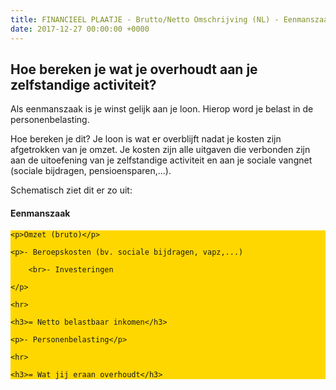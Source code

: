 ```yaml
---
title: FINANCIEEL PLAATJE - Brutto/Netto Omschrijving (NL) - Eenmanszaak
date: 2017-12-27 00:00:00 +0000
---
```

## Hoe bereken je wat je overhoudt aan je zelfstandige activiteit?

Als eenmanszaak is je winst gelijk aan je loon. Hierop word je belast in de personenbelasting.

Hoe bereken je dit? Je loon is wat er overblijft nadat je kosten zijn afgetrokken van je omzet. Je kosten zijn alle uitgaven die verbonden zijn aan de uitoefening van je zelfstandige activiteit en aan je sociale vangnet (sociale bijdragen, pensioensparen,...).

Schematisch ziet dit er zo uit:
<h4>Eenmanszaak</h4>
<style>.grey-box{background-color:gold;}</style>
<div class="grey-box">

    <p>Omzet (bruto)</p>
    
    <p>- Beroepskosten (bv. sociale bijdragen, vapz,...)
    
    	<br>- Investeringen
    
    </p>
    
    <hr>
    
    <h3>= Netto belastbaar inkomen</h3>
    
    <p>- Personenbelasting</p>
    
    <hr>
    
    <h3>= Wat jij eraan overhoudt</h3>

</div>